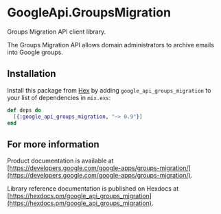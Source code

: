 # GoogleApi.GroupsMigration

Groups Migration API client library.

The Groups Migration API allows domain administrators to archive
    emails into Google groups.

## Installation

Install this package from [Hex](https://hex.pm) by adding
`google_api_groups_migration` to your list of dependencies in `mix.exs`:

```elixir
def deps do
  [{:google_api_groups_migration, "~> 0.9"}]
end
```

## For more information

Product documentation is available at [https://developers.google.com/google-apps/groups-migration/](https://developers.google.com/google-apps/groups-migration/).

Library reference documentation is published on Hexdocs at
[https://hexdocs.pm/google_api_groups_migration](https://hexdocs.pm/google_api_groups_migration).
